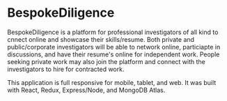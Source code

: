 # BespokeDiligence

BespokeDiligence is a platform for professional investigators of all kind to cnnect online and showcase their skills/resume. Both private and public/corporate investigators will be able to network online, particiapte in discussions, and have their resume's online for independent work.
People seeking private work may also join the platform and connect with the investigators to hire for contracted work.

This application is full responsive for mobile, tablet, and web. It was built with React, Redux, Express/Node, and MongoDB Atlas.

